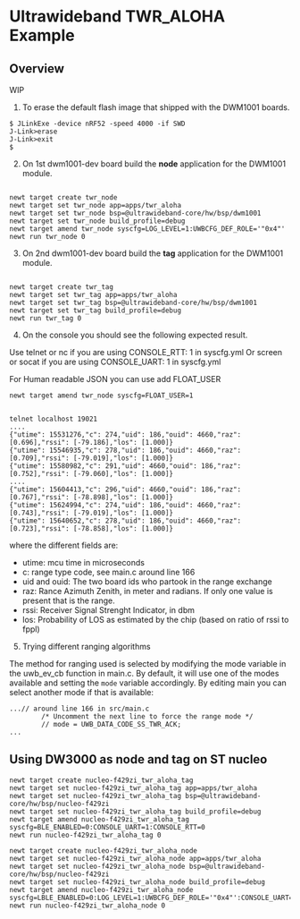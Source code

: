 <!--
#
# Licensed to the Apache Software Foundation (ASF) under one
# or more contributor license agreements.  See the NOTICE file
# distributed with this work for additional information
# regarding copyright ownership.  The ASF licenses this file
# to you under the Apache License, Version 2.0 (the
# "License"); you may not use this file except in compliance
# with the License.  You may obtain a copy of the License at
#
# http://www.apache.org/licenses/LICENSE-2.0
#
# Unless required by applicable law or agreed to in writing,
# software distributed under the License is distributed on an
# "AS IS" BASIS, WITHOUT WARRANTIES OR CONDITIONS OF ANY
#  KIND, either express or implied.  See the License for the
# specific language governing permissions and limitations
# under the License.
#
-->

# Ultrawideband TWR_ALOHA Example

## Overview

WIP

1. To erase the default flash image that shipped with the DWM1001 boards.

```no-highlight
$ JLinkExe -device nRF52 -speed 4000 -if SWD
J-Link>erase
J-Link>exit
$
```

2. On 1st dwm1001-dev board build the **node** application for the DWM1001 module.

```no-highlight

newt target create twr_node
newt target set twr_node app=apps/twr_aloha
newt target set twr_node bsp=@ultrawideband-core/hw/bsp/dwm1001
newt target set twr_node build_profile=debug
newt target amend twr_node syscfg=LOG_LEVEL=1:UWBCFG_DEF_ROLE='"0x4"'
newt run twr_node 0

```

3. On 2nd dwm1001-dev board build the **tag** application for the DWM1001 module.

```no-highlight

newt target create twr_tag
newt target set twr_tag app=apps/twr_aloha
newt target set twr_tag bsp=@ultrawideband-core/hw/bsp/dwm1001
newt target set twr_tag build_profile=debug
newt run twr_tag 0

```

4. On the console you should see the following expected result.

Use telnet or nc if you are using CONSOLE_RTT: 1 in syscfg.yml
Or screen or socat if you are using CONSOLE_UART: 1 in syscfg.yml

For Human readable JSON you can use add FLOAT_USER
```no-highlight
newt target amend twr_node syscfg=FLOAT_USER=1
```

```no-highlight

telnet localhost 19021
....
{"utime": 15531276,"c": 274,"uid": 186,"ouid": 4660,"raz": [0.696],"rssi": [-79.186],"los": [1.000]}
{"utime": 15546935,"c": 278,"uid": 186,"ouid": 4660,"raz": [0.709],"rssi": [-79.019],"los": [1.000]}
{"utime": 15580982,"c": 291,"uid": 4660,"ouid": 186,"raz": [0.752],"rssi": [-79.060],"los": [1.000]}
....
{"utime": 15604413,"c": 296,"uid": 4660,"ouid": 186,"raz": [0.767],"rssi": [-78.898],"los": [1.000]}
{"utime": 15624994,"c": 274,"uid": 186,"ouid": 4660,"raz": [0.743],"rssi": [-79.019],"los": [1.000]}
{"utime": 15640652,"c": 278,"uid": 186,"ouid": 4660,"raz": [0.723],"rssi": [-78.858],"los": [1.000]}

```

where the different fields are:
 - utime: mcu time in microseconds
 - c: range type code, see main.c around line 166
 - uid and ouid: The two board ids who partook in the range exchange
 - raz: Rance Azimuth Zenith, in meter and radians. If only one value is present that is the range.
 - rssi: Receiver Signal Strenght Indicator, in dbm
 - los: Probability of LOS as estimated by the chip (based on ratio of rssi to fppl)



5. Trying different ranging algorithms

The method for ranging used is selected by modifying the mode variable in the uwb_ev_cb
function in main.c. By default, it will use one of the modes available and setting the
```mode``` variable accordingly. By editing main you can select another mode if that
is available:

```
...// around line 166 in src/main.c
        /* Uncomment the next line to force the range mode */
        // mode = UWB_DATA_CODE_SS_TWR_ACK;
...
```

## Using DW3000 as node and tag on ST nucleo

```no-highlight
newt target create nucleo-f429zi_twr_aloha_tag
newt target set nucleo-f429zi_twr_aloha_tag app=apps/twr_aloha
newt target set nucleo-f429zi_twr_aloha_tag bsp=@ultrawideband-core/hw/bsp/nucleo-f429zi
newt target set nucleo-f429zi_twr_aloha_tag build_profile=debug
newt target amend nucleo-f429zi_twr_aloha_tag syscfg=BLE_ENABLED=0:CONSOLE_UART=1:CONSOLE_RTT=0
newt run nucleo-f429zi_twr_aloha_tag 0
```
```no-highlight
newt target create nucleo-f429zi_twr_aloha_node
newt target set nucleo-f429zi_twr_aloha_node app=apps/twr_aloha
newt target set nucleo-f429zi_twr_aloha_node bsp=@ultrawideband-core/hw/bsp/nucleo-f429zi
newt target set nucleo-f429zi_twr_aloha_node build_profile=debug
newt target amend nucleo-f429zi_twr_aloha_node syscfg=LBLE_ENABLED=0:LOG_LEVEL=1:UWBCFG_DEF_ROLE='"0x4"':CONSOLE_UART=1:CONSOLE_RTT=0
newt run nucleo-f429zi_twr_aloha_node 0
```